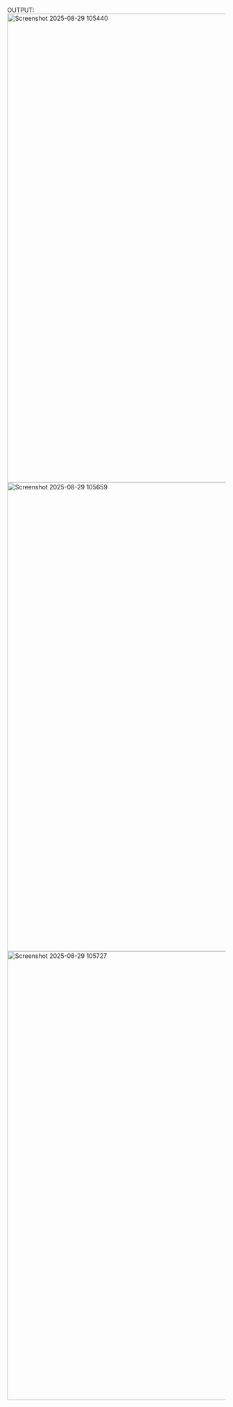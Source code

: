 OUTPUT:
<img width="1919" height="1079" alt="Screenshot 2025-08-29 105440" src="https://github.com/user-attachments/assets/5e02a346-04b8-41b1-ae46-b15561e4905b" />
<img width="1919" height="1079" alt="Screenshot 2025-08-29 105659" src="https://github.com/user-attachments/assets/cf656531-60f3-4c63-8c43-c350a90ff65b" />
<img width="1919" height="1033" alt="Screenshot 2025-08-29 105727" src="https://github.com/user-attachments/assets/d88c8d17-8041-457f-9bc8-8eabf342bdbf" />
